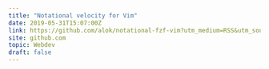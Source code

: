 ```yaml
---
title: "Notational velocity for Vim"
date: 2019-05-31T15:07:00Z
link: https://github.com/alok/notational-fzf-vim?utm_medium=RSS&utm_source=hune
site: github.com
topic: Webdev
draft: false
---
```

